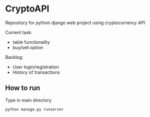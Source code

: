 # CryptoAPI
Repository for python django web project using cryptocurrency API

Current task:
- table functionality
- buy/sell option

Backlog:
- User login/registration
- History of transactions

## How to run
Type in main directory
```
python manage.py runserver
```
